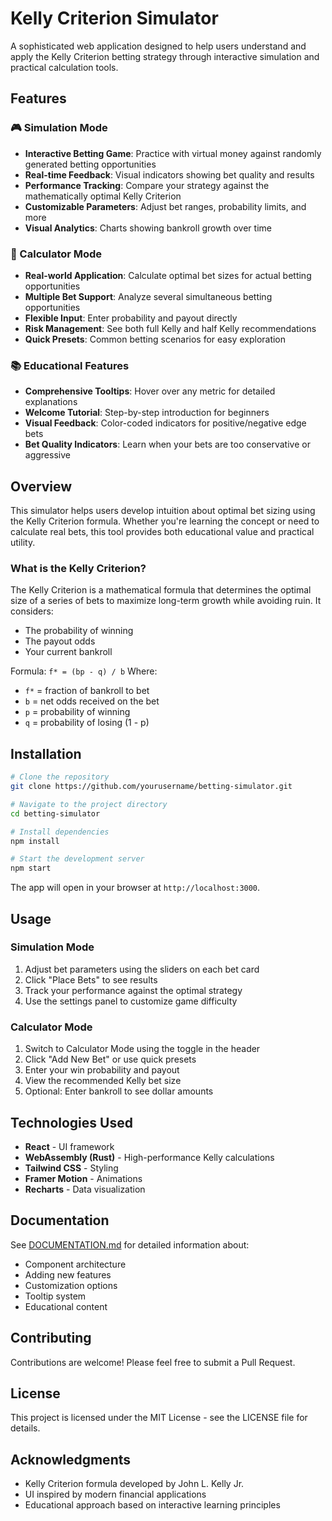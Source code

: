 # Kelly Criterion Simulator

A sophisticated web application designed to help users understand and apply the Kelly Criterion betting strategy through interactive simulation and practical calculation tools.

## Features

### 🎮 Simulation Mode
- **Interactive Betting Game**: Practice with virtual money against randomly generated betting opportunities
- **Real-time Feedback**: Visual indicators showing bet quality and results
- **Performance Tracking**: Compare your strategy against the mathematically optimal Kelly Criterion
- **Customizable Parameters**: Adjust bet ranges, probability limits, and more
- **Visual Analytics**: Charts showing bankroll growth over time

### 🧮 Calculator Mode
- **Real-world Application**: Calculate optimal bet sizes for actual betting opportunities
- **Multiple Bet Support**: Analyze several simultaneous betting opportunities
- **Flexible Input**: Enter probability and payout directly
- **Risk Management**: See both full Kelly and half Kelly recommendations
- **Quick Presets**: Common betting scenarios for easy exploration

### 📚 Educational Features
- **Comprehensive Tooltips**: Hover over any metric for detailed explanations
- **Welcome Tutorial**: Step-by-step introduction for beginners
- **Visual Feedback**: Color-coded indicators for positive/negative edge bets
- **Bet Quality Indicators**: Learn when your bets are too conservative or aggressive

## Overview

This simulator helps users develop intuition about optimal bet sizing using the Kelly Criterion formula. Whether you're learning the concept or need to calculate real bets, this tool provides both educational value and practical utility.

### What is the Kelly Criterion?

The Kelly Criterion is a mathematical formula that determines the optimal size of a series of bets to maximize long-term growth while avoiding ruin. It considers:
- The probability of winning
- The payout odds
- Your current bankroll

Formula: `f* = (bp - q) / b`
Where:
- `f*` = fraction of bankroll to bet
- `b` = net odds received on the bet
- `p` = probability of winning
- `q` = probability of losing (1 - p)

## Installation

```bash
# Clone the repository
git clone https://github.com/yourusername/betting-simulator.git

# Navigate to the project directory
cd betting-simulator

# Install dependencies
npm install

# Start the development server
npm start
```

The app will open in your browser at `http://localhost:3000`.

## Usage

### Simulation Mode
1. Adjust bet parameters using the sliders on each bet card
2. Click "Place Bets" to see results
3. Track your performance against the optimal strategy
4. Use the settings panel to customize game difficulty

### Calculator Mode
1. Switch to Calculator Mode using the toggle in the header
2. Click "Add New Bet" or use quick presets
3. Enter your win probability and payout
4. View the recommended Kelly bet size
5. Optional: Enter bankroll to see dollar amounts

## Technologies Used

- **React** - UI framework
- **WebAssembly (Rust)** - High-performance Kelly calculations
- **Tailwind CSS** - Styling
- **Framer Motion** - Animations
- **Recharts** - Data visualization

## Documentation

See [DOCUMENTATION.md](DOCUMENTATION.md) for detailed information about:
- Component architecture
- Adding new features
- Customization options
- Tooltip system
- Educational content

## Contributing

Contributions are welcome! Please feel free to submit a Pull Request.

## License

This project is licensed under the MIT License - see the LICENSE file for details.

## Acknowledgments

- Kelly Criterion formula developed by John L. Kelly Jr.
- UI inspired by modern financial applications
- Educational approach based on interactive learning principles
